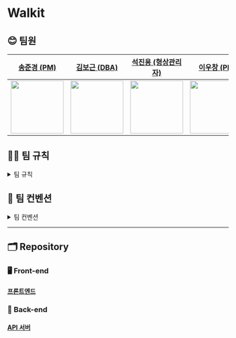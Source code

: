 # Walkit

## 😊 팀원

| [송준경 (PM)](https://github.com/chk-jk) | [김보근 (DBA)](https://github.com/Bogeun-Kim) | [석진용 (형상관리자)](https://github.com/currysoda) | [이우창 (PL)](https://github.com/changi1122) | [한상희 (DevOps)](https://github.com/sanghee00) |
|:--------:|:--------:|:------------:|:---------:| ----------- |
| <img width="120px" alt="" src="https://avatars.githubusercontent.com/u/105061501?v=4"/> | <img width="120px" alt="" src="https://avatars.githubusercontent.com/u/83561045?v=4"/> | <img width="120px" alt="" src="https://avatars.githubusercontent.com/u/98086265?v=4"/> | <img width="120px" alt="" src="https://avatars.githubusercontent.com/u/35856754?v=4"/>  | <img width="120px" alt="" src="https://avatars.githubusercontent.com/u/77792853?v=4"/> |

## 🤝🏻 팀 규칙

<details>
  <summary>팀 규칙</summary>

## 1. 결석 및 지각 규칙

- 사전 공유 필수 (최소 1시간 전)
    - Discord `일정-공유` 채널에 올려주세요!
- 2회 무단 결석 시 팀 회의에서 논의
    - 사전 공유 없이 10분 이상 지각 (무단 경고 1회 / 2회시 결석판정)

## 2. 분쟁 및 갈등 발생 시 중재 절차

- 팀장과 1:1 면담 → 팀장 중재 → 팀 회의에서 공유 및 조정
    - 서로의 입장이 다를 수 있습니다. 감정을 내려놓고 이성적으로 대화합시다.

<aside>
😊 실수가 많을 수 밖에 없습니다! 편안한 분위기 속에서 공유해주세요 :)

</aside>

## 3. 회의 관련

### 3-1. 월요일 미팅 (09시 15분)

- 주간 할 일 및 진행도 공유
- 그 외 간단한 안건들 공유
- 월요일 미팅 이후 데일리 스크럼 진행

### 3-2. 금요일 미팅 (16시 30분)

- 주간 한 일 정리
- 한 주간 피드백

### 3-3. 긴급 회의

회의 안건은 `#회의-안건` 채널에 올려주시면 감사하겠습니다!

## 4. 기록 관련

### 4-1. 데일리 스크럼 (일일)

<aside>
😊 수업 시작 후 소회의실에서 5분~10분간 데일리 스크럼 진행

</aside>

스크럼 내용

- 어제 한 일
- 오늘 할 일
- 막힌 점 / 도움이 필요한 점

간단히 브리핑 이후 Github `dailyScrum` Repo - `Issues` 에 업로드

하루 태스크 완료 시 `Close Issue` , `Discussion`에는 팀장이 정리해서 올립니다.

### 4-2. 주간 스크럼 (주간)

일일 스크럼을 통해 진행된 내용들을 정리하여 Notion `주간 스크럼` 채널에 올립니다.

기록자 → 팀장

### 4-3. 에러 다이어리 (버그리포트)

프로젝트 진행 중 겪은 오류나 예외 상황을 기록합니다.

해결 과정과 깨달은 점을 정리하여 discord `404-not-found` 채널에 올립니다.

### 4-4. TIL 기록

주에 최소 2개씩 TIL 기록을 discord `til` 채팅 채널에 공유해주시길 바랍니다! 우리의 학습을 위해 꾸준히 공유해주시면 감사하겠습니다.

## 5. 건의사항

프로젝트 기간 도중 불편한 점, 개선해야 할 점, 건의할 사항이 있는 경우 discord `#건의사항` 채널에 올려주시면 확인 후 반영 후 개선하겠습니다.

개인간의 건의사항이나 불편한 점은 팀장에게 DM 주시기 바랍니다.

## 6. Reward

주간 TIL 및 에러다이어리 MVP에게는 소정의 기프티콘을 지급해드릴 예정입니다! (금요일 주간미팅에서 선정)

### 6-1. 주간 MVP 선정 기준

- 에러 다이어리 공유 2건 이상
- TIL 2건 이상
- 팀원 피드백 기여도
- PR 참여/리뷰 성실도

### 6-2. Reward 선택

1주차 - 맘스터치 싸이버거 세트

## 7. 역할 및 협업 전략

### 7-1. 팀원 역할 분담표

| 역할 | Main 담당자 | Sub 담당자 | 주요 책임 |
| --- | --- | --- | --- |
| 🧭 PM (Project Manager) | 송준경 | - | 프로젝트 일정 관리, 회의 운영, 산출물 정리 및 제출 |
| 💡 PL (Project Leader) | 김세은 | 정재환 | 기술 방향성 설정, 개발 일정 조율, 기술 이슈 판단 |
| 🛢️ DBA (Database Admin) | 이우창 | 한상희 | DB 모델링, ERD 설계, 트랜잭션 및 쿼리 최적화 |
| ⚙️ DevOps | 정재환 | 송준경 | CI/CD 구축, Docker 환경 설정, 배포 및 운영 자동화 |
| 🧬 형상관리자 (Git 전략 운영) | 한상희 | 이우창 | 브랜치 전략 수립, PR/merge 관리, Git 커밋 로그 정리 |

### 7-2. 역할 간 협업 흐름

- PM ↔ 전원: 회의, 일정, 데일리/주간 스크럼 등 전반 관리 및 지원
- PL ↔ DevOps/DBA: 기술 방향성에 따른 구조 조정, 배포 설계, 성능 문제 조율
- DevOps ↔ 형상관리자: 배포 시점 조율, 브랜치 머지 순서 정리
- DBA ↔ DevOps: 배포 시 DB 마이그레이션 및 데이터 연동 관련 협업

### 7-3. 역할별 산출물 책임

| 역할 | 산출물 |
| --- | --- |
| PM | 회의록, 진행 일정표, 최종 발표자료 초안 |
| PL | 기술 설계 요약, 리팩토링 제안서, 오류 분석 정리 |
| DBA | ERD, DB 스키마 문서, 주요 쿼리 설명 |
| DevOps | CI/CD 구성 문서, Dockerfile, 배포 가이드 |
| 형상관리자 | 브랜치 전략 문서, PR 흐름 정리, 커밋 로그 요약 |

### 7-4. 리스크 대응 및 역할 조정 규칙

- 역할 담당자가 일정 불참 시 → Sub가 자동 대행
- 병목 또는 과중 발생 시 → PM이 팀원 간 업무 재분배
- 기술 난이도 높거나 병렬 진행 어려운 작업 → PL이 우선 도맡아 해결 후 공유
- 역할 갈등 또는 이견 발생 시 → PM이 중재하여 합의안 도출

### 7-5. 역할 순환 및 성장 전략

- 역할은 초기에는 지정된 구조로 운영되며, 스프린트 2회차 이후에는 팀원 희망에 따라 순환 또는 교체 가능합니다.
- 역할 변경을 통해 각자 자신의 관심 분야 또는 약점 보완 가능성 확보를 목표로 합니다.
- 역할 순환 시, 이전 역할에서 작성한 산출물/운영 노하우는 반드시 문서화하여 다음 담당자에게 인수인계합니다.

</details>


## 📖 팀 컨벤션

<details>
  <summary>팀 컨벤션</summary>

## 1. 코딩 컨벤션 (Java + Spring 기준)

| 항목 | 컨벤션 | 예시 |
| --- | --- | --- |
| 클래스명 | PascalCase | `UserController`, `OrderService` |
| 메서드명 | camelCase (동사 시작) | `getUserInfo()`, `saveOrder()` |
| 변수명 | camelCase | `userName`, `orderList` |
| 상수명 | UPPER_SNAKE_CASE | `MAX_RETRY_COUNT` |
| 패키지명 | 소문자, 생략 없는 복합어 연결 | `com.teamname.delivery.order` |
| 중괄호 위치 | 같은 줄에 열고 블록 단위 줄 바꿈 | `public void foo() {}` |
| 공백 | 연산자, 콤마 뒤 공백 | `if (a == b)` |
| 주석 | JavaDoc: Public 클래스/메서드에 작성 / 내부는 `//` | `/** 설명 */` |

> 의미 있는 공개 메서드에 JavaDoc 주석 필수, 내부 로직은 선택적으로 작성
> 

### 1-1. 디렉토리 구조 (DDD Lite + 기능 중심)

```
src/main/java/com/teamname/project
├── global          // 공통 설정, 예외 처리
├── user
│   ├── controller
│   ├── service
│   ├── repository
│   ├── domain
│   └── dto
└── order
    ├── controller
    └── ...

```

## 2. 테스트 컨벤션

<aside>
😊전제: 빠른 개발 상황에서는 테스트에 우선순위 부여

### 💡 전략 요약

- "테스트 범위는 좁게, 효과는 크게"
- 서비스 계층 중심 + 핵심 유즈케이스 우선

서비스레이어 단에서 단위 테스트 ← 필수
비즈니스 로직에 대한 단위 테스트를 중심으로 진행
시간 여유 있으면 컨트롤러 단에서 통합 테스트 진행

</aside>

### 2-1. 컨트롤러 단 테스트

| 생략 가능 | 테스트 권장 |
| --- | --- |
| 단순 라우팅, 파라미터 매핑 | 복잡한 RequestBody / 인증/인가 / 커스텀 예외 |

> ✅ 실무에서도 컨트롤러 테스트는 일부만 작성

### 2-2. 서비스 계층 테스트

- 비즈니스 로직 핵심 위치
- 리팩토링 후 안정성 확보
- Mock으로 의존성 최소화

```java
@ExtendWith(MockitoExtension.class)
class UserServiceTest {
    @Mock UserRepository userRepository;
    @InjectMocks UserService userService;

    @Test
    void 사용자_조회_성공() {
        User user = new User(1L, "준경");
        given(userRepository.findById(1L)).willReturn(Optional.of(user));
        User result = userService.getUserById(1L);
        assertEquals("준경", result.getName());
    }
}
```

### 2-3. 테스트 작성 전략

| 전략 | 설명 | 예시 |
| --- | --- | --- |
| 🎯 핵심 유즈케이스 우선 | 반드시 작동해야 할 기능 | 로그인, 결제 등 |
| 🧱 서비스 계층 중심 | DB 상호작용 포함 영역 | Repository는 Mock |
| ⚠️ 에러/예외 처리 | 잘못된 요청 시 로직 확인 | 존재하지 않는 ID 등 |
| 📦 TLD 허용 | 테스트 후 보완 가능 | `// TODO:` 명시 |

### 2-4. 팀 테스트 규칙

```markdown
- 서비스 계층 테스트는 필수 (Mock 사용)
- 컨트롤러 테스트는 인증/예외 등 필수 항목만 작성
- 테스트 클래스명: XyzServiceTest
- Given - When - Then 구조 유지
- 미작성 시 TODO 또는 @Disabled 명시
```

### 2-5. 테스트 최소 템플릿

```java
@Test
@DisplayName("로그인 성공 시 사용자 정보 반환")
void loginSuccess() {
    // Given
    LoginRequest req = new LoginRequest("id", "pw");
    given(authService.login(req)).willReturn(token);

    // When
    String result = authService.login(req);

    // Then
    assertThat(result).isNotNull();
}

```

## 3. 어노테이션 컨벤션

### 3-1. 클래스 단위

| 용도 | 어노테이션 | 주의사항 |
| --- | --- | --- |
| Controller | @RestController | @Controller + @ResponseBody 간략화 |
| Service | @Service | 비즈니스 로직 위치 |
| Repository | @Repository | 예외 변환 포함 |
| Config | @Configuration | 설정 클래스 전용 |
| 기타 빈 | @Component | 구체 어노테이션 없는 경우만 사용 |
| 생성자 주입 | @RequiredArgsConstructor | Lombok 사용, final 필드만 |

### 3-2. 메서드 단위

| 용도 | 어노테이션 | 주의사항 |
| --- | --- | --- |
| API 경로 | @GetMapping 등 | 명확한 HTTP 메서드 구분 |
| 요청 파라미터 | @RequestBody 등 | 생략 금지 |
| 권한 처리 | @PreAuthorize | Security 권한 처리 |
| 예외 처리 | @RestControllerAdvice | 전역 처리 구분 필요 |
| 트랜잭션 | @Transactional | readOnly 분리 명시 |

### 3-3. 필드/생성자 단위

| 어노테이션 | 용도 | 주의사항 |
| --- | --- | --- |
| @Autowired | 의존성 주입 | 생성자 주입 권장 |
| @Value | 설정 주입 | yml 변수명 명시 |
| Lombok | @Builder, @Getter 등 | 팀 내 일관성 유지 필요 |

### 3-4. 어노테이션 사용 원칙

```markdown
- 모든 클래스에 역할 어노테이션 명시
- 생성자 주입 + Lombok 사용 통일 (@RequiredArgsConstructor)
- REST API 경로는 HTTP 메서드 어노테이션 사용
- 파라미터 어노테이션 생략 금지
- 예외는 @RestControllerAdvice 기반 처리
- @Transactional은 서비스 계층에만 사용 (readOnly 여부 포함)
- Lombok 사용 범위는 사전 합의하여 통일
```

## 4. 브랜치 및 PR 규칙

### 4-1. 브랜치 명명

| 유형 | 접두어 | 예시 |
| --- | --- | --- |
| 기능 | `feat/` | `feat/order-api` |
| 버그 수정 | `fix/` | `fix/order-404-error` |
| 문서 | `docs/` | `docs/swagger-update` |
| 설정 | `chore/` | `chore/docker-setup` |
| 테스트 | `test/` | `test/user-service` |
| 리팩토링 | `refactor/` | `refactor/user-controller` |

> 이슈 번호 연결 예시: `feature/#11-order-api`
> 

### 4-2. 머지 규칙

| 항목 | 설명 |
| --- | --- |
| 병합 흐름 | `feature/*` → `dev` → `main`  |
| `main` 직접 머지 금지 | `dev` 통합 후 `main`반영 |
| PR 리뷰 필수 | 1명 이상 리뷰 필요 |
| 팀장 승인 | 리뷰 후 팀장 머지, 부재 시 2명 이상 확인 |
| 머지 방식 | **Squash Merge** 사용 권장 |
| 충돌 발생 | 작성자가 해결 후 다시 PR |
| 보호 브랜치 | `main/dev`에 Branch Protection 설정 |

### Squash Merge 요약

- 여러 커밋을 하나로 압축하여 머지
- 커밋 로그 간결, 리뷰 목적 명확
- 기능 단위로 revert 가능

```markdown
- 모든 feature 브랜치는 dev로 Squash Merge
- 커밋 메시지는 기능 단위 요약 + 이슈번호 포함
  예: feat: 로그인 기능 구현 (#5)
- main 브랜치는 dev에서만 머지
```

## 5. 커밋 컨벤션 (Semantic Commit)

### 5-1. 형식: `<type>(<scope>): <subject>`

> scope는 선택, subject는 현재 시제로
> 

### 5-2. 주요 타입

| 타입 | 설명 |
| --- | --- |
| feat | 새로운 기능 |
| fix | 버그 수정 |
| docs | 문서 수정 |
| style | 코드 포맷팅 (기능 변화 없음) |
| refactor | 리팩토링 |
| test | 테스트 추가/수정 |
| chore | 설정 변경, 빌드 작업 등 |

```bash
feat: 결제 기능 추가
fix(login): 잘못된 비밀번호 처리 로직 수정
```

### 5-3. 작성 원칙

- 한글로 명확히 작성 ("의미 없는 메시지 지양")
- 현재 시제, 간결하고 목적 명확하게 작성
- 기능 단위로 커밋 구분

</details>

---

## 🗂️ Repository

### 🖥️ Front-end

#### [프론트엔드](https://github.com/GoormProject/walkit-front)

### 💾 Back-end

#### [API 서버](https://github.com/GoormProject/walkit-server)
